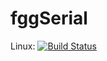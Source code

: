 # fggSerial
 
Linux: [![Build Status](https://app.travis-ci.com/MrSinho/fggSerial.svg?token=WEQzvPex7Gf2cPScBckx&branch=main)](https://app.travis-ci.com/MrSinho/fggSerial)
